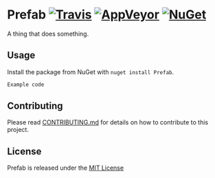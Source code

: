 # Prefab [![Travis](https://img.shields.io/travis/(owner)/Prefab.svg)](https://travis-ci.org/(owner)/Prefab) [![AppVeyor](https://img.shields.io/appveyor/ci/(owner)/Prefab.svg)](https://ci.appveyor.com/project/(owner)/Prefab) [![NuGet](https://img.shields.io/nuget/v/Prefab.svg)](https://www.nuget.org/packages/Prefab)
A thing that does something.

## Usage
Install the package from NuGet with `nuget install Prefab`.

```csharp
Example code
```

## Contributing
Please read [CONTRIBUTING.md](CONTRIBUTING.md) for details on how to contribute to this project.

## License
Prefab is released under the [MIT License](LICENSE)
